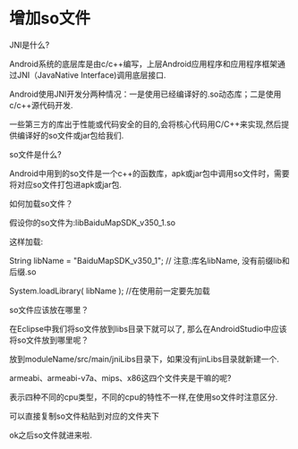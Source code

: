 # 增加so文件

JNI是什么?

Android系统的底层库是由c\/c++编写，上层Android应用程序和应用程序框架通过JNI（JavaNative Interface\)调用底层接口.

Android使用JNI开发分两种情况：一是使用已经编译好的.so动态库；二是使用c\/c++源代码开发.

一些第三方的库出于性能或代码安全的目的,会将核心代码用C\/C++来实现,然后提供编译好的so文件或jar包给我们.

so文件是什么?

Android中用到的so文件是一个c++的函数库，apk或jar包中调用so文件时，需要将对应so文件打包进apk或jar包.



如何加载so文件？

假设你的so文件为:libBaiduMapSDK\_v350\_1.so

这样加载:

String libName = "BaiduMapSDK\_v350\_1"; \/\/ 注意:库名libName, 没有前缀lib和后缀.so 

System.loadLibrary\( libName \); \/\/在使用前一定要先加载

so文件应该放在哪里？

在Eclipse中我们将so文件放到libs目录下就可以了, 那么在AndroidStudio中应该将so文件放到哪里呢？

放到moduleName\/src\/main\/jniLibs目录下，如果没有jinLibs目录就新建一个.

armeabi、armeabi-v7a、mips、x86这四个文件夹是干嘛的呢?

表示四种不同的cpu类型，不同的cpu的特性不一样,在使用so文件时注意区分.

可以直接复制so文件粘贴到对应的文件夹下

ok之后so文件就进来啦.

